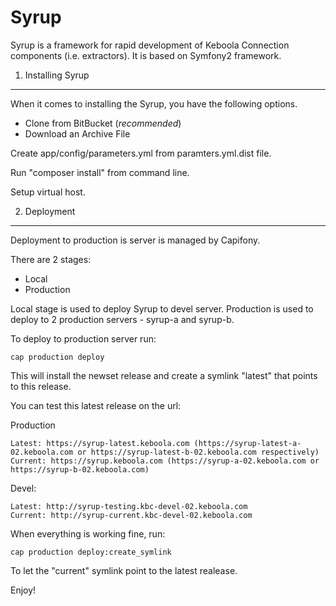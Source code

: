Syrup
========================

Syrup is a framework for rapid development of Keboola Connection components (i.e. extractors).
It is based on Symfony2 framework.

1) Installing Syrup
----------------------------------

When it comes to installing the Syrup, you have the
following options.

- Clone from BitBucket (*recommended*)
- Download an Archive File

Create app/config/parameters.yml from paramters.yml.dist file.

Run "composer install" from command line.

Setup virtual host.


2) Deployment
-------------------------------------

Deployment to production is server is managed by Capifony.

There are 2 stages:

- Local
- Production

Local stage is used to deploy Syrup to devel server.
Production is used to deploy to 2 production servers - syrup-a and syrup-b.

To deploy to production server run:

	cap production deploy

This will install the newset release and create a symlink "latest" that points to this release.

You can test this latest release on the url:

Production

	Latest: https://syrup-latest.keboola.com (https://syrup-latest-a-02.keboola.com or https://syrup-latest-b-02.keboola.com respectively)
	Current: https://syrup.keboola.com (https://syrup-a-02.keboola.com or https://syrup-b-02.keboola.com)

Devel:

	Latest: http://syrup-testing.kbc-devel-02.keboola.com
	Current: http://syrup-current.kbc-devel-02.keboola.com


When everything is working fine, run:

	cap production deploy:create_symlink

To let the "current" symlink point to the latest realease.

Enjoy!

